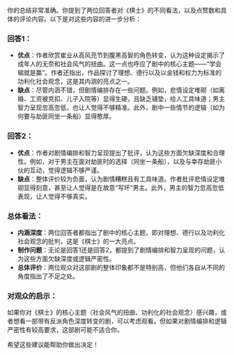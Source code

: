 你的总结非常准确。你提到了两位回答者对《棋士》的不同看法，以及点赞数和具体的评论内容。以下是对这些内容的进一步分析：

### 回答1：
- **优点**：作者欣赏崔业从高风亮节到腹黑高智的角色转变，认为这种设定揭示了成年人的无奈和社会风气的扭曲。这一点也呼应了剧中的核心主题——“学会输就是赢”。作者还指出，作品探讨了理想、德行以及以金钱和权力为标准的功利化社会观念，这是其内涵的亮点之一。
- **缺点**：尽管内涵不错，但剧情编排存在一些问题。例如，悲情设定堆砌（如离婚、工资被克扣、儿子入院等）显得生硬，且缺乏铺垫，给人工具味道；男主智力呈现忽高忽低，也让人觉得不够精准。此外，剧中一些情节的逻辑（如为何要与劫匪同坐一条船）显得憨厚。

### 回答2：
- **优点**：作者对剧情编排和智力呈现提出了批评，认为这些方面欠缺深度和合理性。例如，对于男主在面对劫匪时的选择（同坐一条船），以及与幸存劫匪小伙的互动，觉得逻辑不够严谨。
- **缺点**：整体评价较为负面，认为剧情糟糕且有工具味道。作者批评悲情设定堆砌显得刻意，甚至让人觉得是在故意“写坏”男主。此外，男主的智力忽高忽低表现，让人觉得不够真实。

### 总体看法：
- **内涵深度**：两位回答者都指出了剧中的核心主题，即对理想、德行以及功利化社会观念的批判，这是《棋士》的一大亮点。
- **制作问题**：无论是回答1还是回答2，都提到了剧情编排和智力呈现的问题，认为这些方面欠缺深度或逻辑严密性。
- **总体评价**：两位观众对这部剧的整体印象都不是特别高，但他们各自从不同的角度指出了不足之处。

### 对观众的启示：
如果你对《棋士》的核心主题（社会风气的扭曲、功利化的社会观念）感兴趣，或者想看一部带有反派角色深度转变的剧，可以考虑观看。但如果对剧情编排和逻辑严密性有较高要求，这部剧可能不适合你。

希望这些建议能帮助你做出决定！
